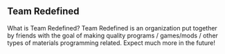 ## Team Redefined

What is Team Redefined?
Team Redefined is an organization put together by friends with the goal of making quality programs / games/mods / other types of materials programming related.
Expect much more in the future!